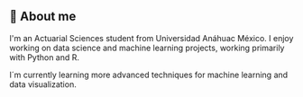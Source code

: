 ## 👋 About me

I'm an Actuarial Sciences student from Universidad Anáhuac México. I enjoy working on data science and machine learning projects, working primarily with Python and R.

I´m currently learning more advanced techniques for machine learning and data visualization.

<!--
**AlanGaona28/AlanGaona28** is a ✨ _special_ ✨ repository because its `README.md` (this file) appears on your GitHub profile.

Here are some ideas to get you started:

- 🔭 I’m currently working on ...
- 🌱 I’m currently learning ...
- 👯 I’m looking to collaborate on ...
- 🤔 I’m looking for help with ...
- 💬 Ask me about ...
- 📫 How to reach me: ...
- 😄 Pronouns: ...
- ⚡ Fun fact: ...
-->
